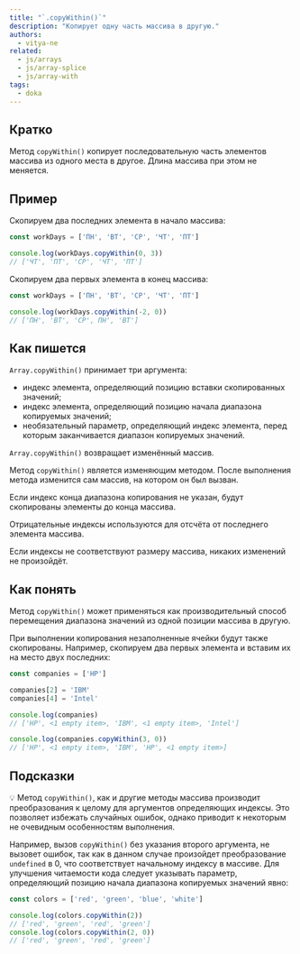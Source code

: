 ```yaml
---
title: "`.copyWithin()`"
description: "Копирует одну часть массива в другую."
authors:
  - vitya-ne
related:
  - js/arrays
  - js/array-splice
  - js/array-with
tags:
  - doka
---
```


## Кратко

Метод `copyWithin()` копирует последовательную часть элементов массива из одного места в другое. Длина массива при этом не меняется.

## Пример

Скопируем два последних элемента в начало массива:

```js
const workDays = ['ПН', 'ВТ', 'СР', 'ЧТ', 'ПТ']

console.log(workDays.copyWithin(0, 3))
// ['ЧТ', 'ПТ', 'СР', 'ЧТ', 'ПТ']

```

Скопируем два первых элемента в конец массива:

```js
const workDays = ['ПН', 'ВТ', 'СР', 'ЧТ', 'ПТ']

console.log(workDays.copyWithin(-2, 0))
// ['ПН', 'ВТ', 'СР', ПН', 'ВТ']

```

## Как пишется

`Array.copyWithin()` принимает три аргумента:
- индекс элемента, определяющий позицию вставки скопированных значений;
- индекс элемента, определяющий позицию начала диапазона копируемых значений;
- необязательный параметр, определяющий индекс элемента, перед которым заканчивается диапазон копируемых значений.

`Array.copyWithin()` возвращает изменённый массив.

Метод `copyWithin()` является изменяющим методом. После выполнения метода изменится сам массив, на котором он был вызван.

Если индекс конца диапазона копирования не указан, будут скопированы элементы до конца массива.

Отрицательные индексы используются для отсчёта от последнего элемента массива.

Если индексы не соответствуют размеру массива, никаких изменений не произойдёт.

## Как понять

Метод `copyWithin()` может применяться как производительный способ перемещения диапазона значений из одной позиции массива в другую.

При выполнении копирования незаполненные ячейки будут также скопированы. Например, скопируем два первых элемента и вставим их на место двух последних:

```js
const companies = ['HP']

companies[2] = 'IBM'
companies[4] = 'Intel'

console.log(companies)
// ['HP', <1 empty item>, 'IBM', <1 empty item>, 'Intel']

console.log(companies.copyWithin(3, 0))
// ['HP', <1 empty item>, 'IBM', 'HP', <1 empty item>]
```

## Подсказки

💡 Метод `copyWithin()`, как и другие методы массива производит преобразования к целому для аргументов определяющих индексы. Это позволяет избежать случайных ошибок, однако приводит к некоторым не очевидным особенностям выполнения.

Например, вызов `copyWithin()` без указания второго аргумента, не вызовет ошибок, так как в данном случае произойдет преобразование `undefined` в 0, что соответствует начальному индексу в массиве. Для улучшения читаемости кода следует указывать параметр, определяющий позицию начала диапазона копируемых значений явно:

```js
const colors = ['red', 'green', 'blue', 'white']

console.log(colors.copyWithin(2))
// ['red', 'green', 'red', 'green']
console.log(colors.copyWithin(2, 0))
// ['red', 'green', 'red', 'green']
```
